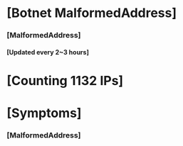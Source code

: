 # [Botnet MalformedAddress]
### [MalformedAddress]
#### [Updated every 2~3 hours]

# [Counting 1132 IPs]

# [Symptoms] 
###   [MalformedAddress]
